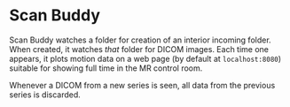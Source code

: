 # Scan Buddy

Scan Buddy watches a folder for creation of an interior incoming folder. 
When created, it watches *that* folder for DICOM images. Each time one
appears, it plots motion data on a web page (by default at `localhost:8080`)
suitable for showing full time in the MR control room.

Whenever a DICOM from a new series is seen, all data from the previous series
is discarded.


